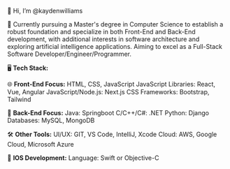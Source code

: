 👋 Hi, I’m @kaydenwilliams

🌱 Currently pursuing a Master's degree in Computer Science to establish a robust foundation and specialize in both Front-End and Back-End development, with additional interests in software architecture and exploring artificial intelligence applications. Aiming to excel as a Full-Stack Software Developer/Engineer/Programmer.
  
🖥️ **Tech Stack:**

🌐 **Front-End Focus:** 
  HTML, CSS, JavaScript
  JavaScript Libraries: React, Vue, Angular
  JavaScript/Node.js: Next.js
  CSS Frameworks: Bootstrap, Tailwind
 
🔧 **Back-End Focus:**
  Java: Springboot
  C/C++/C#: .NET
  Python: Django
  Databases: MySQL, MongoDB

🛠️ **Other Tools:**
  UI/UX: GIT, VS Code, IntelliJ, Xcode
  Cloud: AWS, Google Cloud, Microsoft Azure

📱 **IOS Development:**
  Language: Swift or Objective-C

<!---
kaydenwilliams/kaydenwilliams is a ✨ special ✨ repository because its `README.md` (this file) appears on your GitHub profile.
You can click the Preview link to take a look at your changes.
--->
